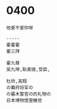 # 0400

    他爱不爱你呀
    
    -----
    霍霍霍
    霍三拜
    
    霍九尊
    吴九坤,耿美镜,受臣,
    
    杜欣,高翔
    の幕府将军の
    の暮木警官の的礼物の
    日本博物馆里睡觉
    
